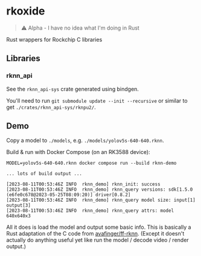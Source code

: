 # rkoxide

> ⚠️ Alpha - I have no idea what I'm doing in Rust

Rust wrappers for Rockchip C libraries

## Libraries
### rknn_api
See the `rknn_api-sys` crate generated using bindgen.

You'll need to run `git submodule update --init --recursive` or similar to get `./crates/rknn_api-sys/rknpu2/`.

## Demo
Copy a model to `./models`, e.g. `./models/yolov5s-640-640.rknn`.

Build & run with Docker Compose (on an RK3588 device):
```
MODEL=yolov5s-640-640.rknn docker compose run --build rknn-demo

... lots of build output ...

[2023-08-11T00:53:46Z INFO  rknn_demo] rknn_init: success
[2023-08-11T00:53:46Z INFO  rknn_demo] rknn_query versions: sdk[1.5.0 (e6fe0c678@2023-05-25T08:09:20)] driver[0.8.2]
[2023-08-11T00:53:46Z INFO  rknn_demo] rknn_query model size: input[1] output[3]
[2023-08-11T00:53:46Z INFO  rknn_demo] rknn_query attrs: model 640x640x3
```

All it does is load the model and output some basic info.
This is basically a Rust adaptation of the C code from [avafinger/ff-rknn](https://github.com/avafinger/ff-rknn/blob/c4fdcd6e8b4bb4a4007f901a85dd59892983d33f/ff-rknn.c#L627-L691).
(Except it doesn't actually do anything useful yet like run the model / decode video / render output.)
